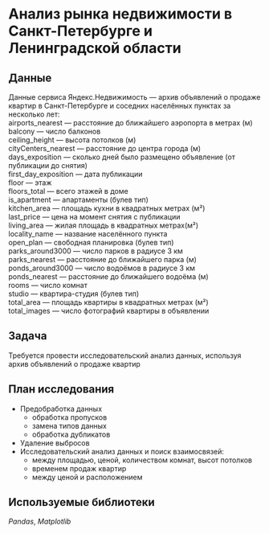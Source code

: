# Анализ рынка недвижимости в Санкт-Петербурге и Ленинградской области


## Данные

Данные сервиса Яндекс.Недвижимость — архив объявлений о продаже квартир в Санкт-Петербурге и соседних населённых пунктах за несколько лет:\
airports_nearest — расстояние до ближайшего аэропорта в метрах (м)\
balcony — число балконов\
ceiling_height — высота потолков (м)\
cityCenters_nearest — расстояние до центра города (м)\
days_exposition — сколько дней было размещено объявление (от публикации до снятия)\
first_day_exposition — дата публикации\
floor — этаж\
floors_total — всего этажей в доме\
is_apartment — апартаменты (булев тип)\
kitchen_area — площадь кухни в квадратных метрах (м²)\
last_price — цена на момент снятия с публикации\
living_area — жилая площадь в квадратных метрах(м²)\
locality_name — название населённого пункта\
open_plan — свободная планировка (булев тип)\
parks_around3000 — число парков в радиусе 3 км\
parks_nearest — расстояние до ближайшего парка (м)\
ponds_around3000 — число водоёмов в радиусе 3 км\
ponds_nearest — расстояние до ближайшего водоёма (м)\
rooms — число комнат\
studio — квартира-студия (булев тип)\
total_area — площадь квартиры в квадратных метрах (м²)\
total_images — число фотографий квартиры в объявлении

## Задача

Требуется провести исследовательский анализ данных, используя архив объявлений о продаже
квартир 

## План исследования

- Предобработка данных
    - обработка пропусков
	- замена типов данных
    - обработка дубликатов
- Удаление выбросов
- Исследовательский анализ данных и поиск взаимосвязей:
	- между площадью, ценой, количеством комнат, высот потолков
	- временем продаж квартир
	- между ценой и расположением

## Используемые библиотеки

*Pandas*, *Matplotlib*
